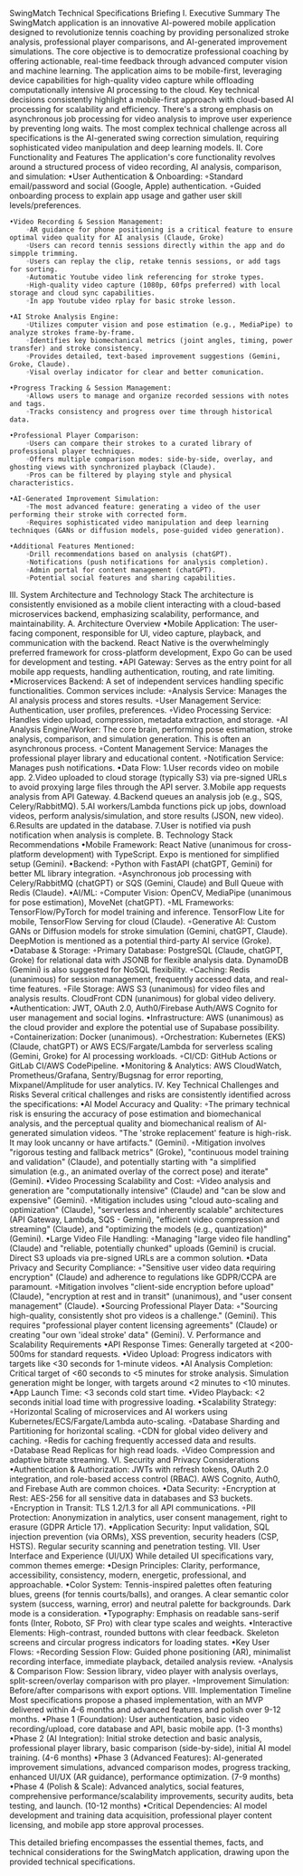 SwingMatch Technical Specifications Briefing
I. Executive Summary
    The SwingMatch application is an innovative AI-powered mobile application designed to revolutionize tennis coaching by providing personalized stroke analysis, professional player comparisons, and AI-generated improvement simulations. The core objective is to democratize professional coaching by offering actionable, real-time feedback through advanced computer vision and machine learning. The application aims to be mobile-first, leveraging device capabilities for high-quality video capture while offloading computationally intensive AI processing to the cloud.
    Key technical decisions consistently highlight a mobile-first approach with cloud-based AI processing for scalability and efficiency. There's a strong emphasis on asynchronous job processing for video analysis to improve user experience by preventing long waits. The most complex technical challenge across all specifications is the AI-generated swing correction simulation, requiring sophisticated video manipulation and deep learning models.
II. Core Functionality and Features
    The application's core functionality revolves around a structured process of video recording, AI analysis, comparison, and simulation:
    •User Authentication & Onboarding:
        ◦Standard email/password and social (Google, Apple) authentication.
        ◦Guided onboarding process to explain app usage and gather user skill levels/preferences.
        
    •Video Recording & Session Management:
        ◦AR guidance for phone positioning is a critical feature to ensure optimal video quality for AI analysis (Claude, Groke) 
        ◦Users can record tennis sessions directly within the app and do simpple trimming.
        ◦Users can replay the clip, retake tennis sessions, or add tags for sorting.
        ◦Automatic Youtube video link referencing for stroke types.
        ◦High-quality video capture (1080p, 60fps preferred) with local storage and cloud sync capabilities.
        ◦In app Youtube video rplay for basic stroke lesson.

    •AI Stroke Analysis Engine:
        ◦Utilizes computer vision and pose estimation (e.g., MediaPipe) to analyze strokes frame-by-frame.
        ◦Identifies key biomechanical metrics (joint angles, timing, power transfer) and stroke consistency.  
        ◦Provides detailed, text-based improvement suggestions (Gemini, Groke, Claude).
        ◦Visal overlay indicator for clear and better comunication.

    •Progress Tracking & Session Management:
        ◦Allows users to manage and organize recorded sessions with notes and tags.
        ◦Tracks consistency and progress over time through historical data.

    •Professional Player Comparison:
        ◦Users can compare their strokes to a curated library of professional player techniques.
        ◦Offers multiple comparison modes: side-by-side, overlay, and ghosting views with synchronized playback (Claude).
        ◦Pros can be filtered by playing style and physical characteristics.

    •AI-Generated Improvement Simulation:
        ◦The most advanced feature: generating a video of the user performing their stroke with corrected form.
        ◦Requires sophisticated video manipulation and deep learning techniques (GANs or diffusion models, pose-guided video generation).
    
    •Additional Features Mentioned:
        ◦Drill recommendations based on analysis (chatGPT).
        ◦Notifications (push notifications for analysis completion).
        ◦Admin portal for content management (chatGPT).
        ◦Potential social features and sharing capabilities.

III. System Architecture and Technology Stack
    The architecture is consistently envisioned as a mobile client interacting with a cloud-based microservices backend, emphasizing scalability, performance, and maintainability.
    A. Architecture Overview
        •Mobile Application: The user-facing component, responsible for UI, video capture, playback, and communication with the backend. React Native is the overwhelmingly preferred framework for cross-platform development, Expo Go can be used for development and testing.
        •API Gateway: Serves as the entry point for all mobile app requests, handling authentication, routing, and rate limiting.
        •Microservices Backend: A set of independent services handling specific functionalities. Common services include:
            ◦Analysis Service: Manages the AI analysis process and stores results.
            ◦User Management Service: Authentication, user profiles, preferences.
            ◦Video Processing Service: Handles video upload, compression, metadata extraction, and storage.
            ◦AI Analysis Engine/Worker: The core brain, performing pose estimation, stroke analysis, comparison, and simulation generation. This is often an asynchronous process.
            ◦Content Management Service: Manages the professional player library and educational content.
            ◦Notification Service: Manages push notifications.
    •Data Flow:
        1.User records video on mobile app.
        2.Video uploaded to cloud storage (typically S3) via pre-signed URLs to avoid proxying large files through the API server.
        3.Mobile app requests analysis from API Gateway.
        4.Backend queues an analysis job (e.g., SQS, Celery/RabbitMQ).
        5.AI workers/Lambda functions pick up jobs, download videos, perform analysis/simulation, and store results (JSON, new video).
        6.Results are updated in the database.
        7.User is notified via push notification when analysis is complete.
    B. Technology Stack Recommendations
    •Mobile Framework: React Native (unanimous for cross-platform development) with TypeScript. Expo is mentioned for simplified setup (Gemini).
    •Backend:
        ◦Python with FastAPI (chatGPT, Gemini) for better ML library integration.
        ◦Asynchronous job processing with Celery/RabbitMQ (chatGPT) or SQS (Gemini, Claude) and Bull Queue with Redis (Claude).
    •AI/ML:
        ◦Computer Vision: OpenCV, MediaPipe (unanimous for pose estimation), MoveNet (chatGPT).
        ◦ML Frameworks: TensorFlow/PyTorch for model training and inference. TensorFlow Lite for mobile, TensorFlow Serving for cloud (Claude).
        ◦Generative AI: Custom GANs or Diffusion models for stroke simulation (Gemini, chatGPT, Claude). DeepMotion is mentioned as a potential third-party AI service (Groke).
    •Database & Storage:
        ◦Primary Database: PostgreSQL (Claude, chatGPT, Groke) for relational data with JSONB for flexible analysis data. DynamoDB (Gemini) is also suggested for NoSQL flexibility.
        ◦Caching: Redis (unanimous) for session management, frequently accessed data, and real-time features.
        ◦File Storage: AWS S3 (unanimous) for video files and analysis results. CloudFront CDN (unanimous) for global video delivery.
    •Authentication: JWT, OAuth 2.0, Auth0/Firebase Auth/AWS Cognito for user management and social logins.
    •Infrastructure: AWS (unanimous) as the cloud provider and explore the potential use of Supabase possibility.
        ◦Containerization: Docker (unanimous).
        ◦Orchestration: Kubernetes (EKS) (Claude, chatGPT) or AWS ECS/Fargate/Lambda for serverless scaling (Gemini, Groke) for AI processing workloads.
        ◦CI/CD: GitHub Actions or GitLab CI/AWS CodePipeline.
    •Monitoring & Analytics: AWS CloudWatch, Prometheus/Grafana, Sentry/Bugsnag for error reporting, Mixpanel/Amplitude for user analytics.
IV. Key Technical Challenges and Risks
    Several critical challenges and risks are consistently identified across the specifications:
    •AI Model Accuracy and Quality:
        ◦The primary technical risk is ensuring the accuracy of pose estimation and biomechanical analysis, and the perceptual quality and biomechanical realism of AI-generated simulation videos. "The 'stroke replacement' feature is high-risk. It may look uncanny or have artifacts." (Gemini).
        ◦Mitigation involves "rigorous testing and fallback metrics" (Groke), "continuous model training and validation" (Claude), and potentially starting with "a simplified simulation (e.g., an animated overlay of the correct pose) and iterate" (Gemini).
    •Video Processing Scalability and Cost:
        ◦Video analysis and generation are "computationally intensive" (Claude) and "can be slow and expensive" (Gemini).
        ◦Mitigation includes using "cloud auto-scaling and optimization" (Claude), "serverless and inherently scalable" architectures (API Gateway, Lambda, SQS - Gemini), "efficient video compression and streaming" (Claude), and "optimizing the models (e.g., quantization)" (Gemini).
    •Large Video File Handling:
        ◦Managing "large video file handling" (Claude) and "reliable, potentially chunked" uploads (Gemini) is crucial. Direct S3 uploads via pre-signed URLs are a common solution.
    •Data Privacy and Security Compliance:
    ◦"Sensitive user video data requiring encryption" (Claude) and adherence to regulations like GDPR/CCPA are paramount.
    ◦Mitigation involves "client-side encryption before upload" (Claude), "encryption at rest and in transit" (unanimous), and "user consent management" (Claude).
    •Sourcing Professional Player Data:
    ◦"Sourcing high-quality, consistently shot pro videos is a challenge." (Gemini). This requires "professional player content licensing agreements" (Claude) or creating "our own 'ideal stroke' data" (Gemini).
V. Performance and Scalability Requirements
    •API Response Times: Generally targeted at <200-500ms for standard requests.
    •Video Upload: Progress indicators with targets like <30 seconds for 1-minute videos.
    •AI Analysis Completion: Critical target of <60 seconds to <5 minutes for stroke analysis. Simulation generation might be longer, with targets around <2 minutes to <10 minutes.
    •App Launch Time: <3 seconds cold start time.
    •Video Playback: <2 seconds initial load time with progressive loading.
    •Scalability Strategy:
        ◦Horizontal Scaling of microservices and AI workers using Kubernetes/ECS/Fargate/Lambda auto-scaling.
        ◦Database Sharding and Partitioning for horizontal scaling.
        ◦CDN for global video delivery and caching.
        ◦Redis for caching frequently accessed data and results.
        ◦Database Read Replicas for high read loads.
        ◦Video Compression and adaptive bitrate streaming.
VI. Security and Privacy Considerations
    •Authentication & Authorization: JWTs with refresh tokens, OAuth 2.0 integration, and role-based access control (RBAC). AWS Cognito, Auth0, and Firebase Auth are common choices.
    •Data Security:
        ◦Encryption at Rest: AES-256 for all sensitive data in databases and S3 buckets.
        ◦Encryption in Transit: TLS 1.2/1.3 for all API communications.
        ◦PII Protection: Anonymization in analytics, user consent management, right to erasure (GDPR Article 17).
    •Application Security: Input validation, SQL injection prevention (via ORMs), XSS prevention, security headers (CSP, HSTS). Regular security scanning and penetration testing.
VII. User Interface and Experience (UI/UX)
    While detailed UI specifications vary, common themes emerge:
    •Design Principles: Clarity, performance, accessibility, consistency, modern, energetic, professional, and approachable.
    •Color System: Tennis-inspired palettes often featuring blues, greens (for tennis courts/balls), and oranges. A clear semantic color system (success, warning, error) and neutral palette for backgrounds. Dark mode is a consideration.
    •Typography: Emphasis on readable sans-serif fonts (Inter, Roboto, SF Pro) with clear type scales and weights.
    •Interactive Elements: High-contrast, rounded buttons with clear feedback. Skeleton screens and circular progress indicators for loading states.
    •Key User Flows:
        ◦Recording Session Flow: Guided phone positioning (AR), minimalist recording interface, immediate playback, detailed analysis review.
        ◦Analysis & Comparison Flow: Session library, video player with analysis overlays, split-screen/overlay comparison with pro player.
        ◦Improvement Simulation: Before/after comparisons with export options.
VIII. Implementation Timeline
    Most specifications propose a phased implementation, with an MVP delivered within 4-6 months and advanced features and polish over 9-12 months.
        •Phase 1 (Foundation): User authentication, basic video recording/upload, core database and API, basic mobile app. (1-3 months)
        •Phase 2 (AI Integration): Initial stroke detection and basic analysis, professional player library, basic comparison (side-by-side), initial AI model training. (4-6 months)
        •Phase 3 (Advanced Features): AI-generated improvement simulations, advanced comparison modes, progress tracking, enhanced UI/UX (AR guidance), performance optimization. (7-9 months)
        •Phase 4 (Polish & Scale): Advanced analytics, social features, comprehensive performance/scalability improvements, security audits, beta testing, and launch. (10-12 months)
        •Critical Dependencies: AI model development and training data acquisition, professional player content licensing, and mobile app store approval processes.

This detailed briefing encompasses the essential themes, facts, and technical considerations for the SwingMatch application, drawing upon the provided technical specifications.